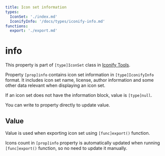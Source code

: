 ```yaml
title: Icon set information
types:
  IconSet: './index.md'
  IconifyInfo: '/docs/types/iconify-info.md'
functions:
  export: './export.md'
```

# info

This property is part of `[type]IconSet` class in [Iconify Tools](../index.md).

Property `[prop]info` contains icon set information in `[type]IconifyInfo` format.
It includes icon set name, license, author information and some other data relevant when displaying an icon set.

If an icon set does not have the information block, value is `[type]null`.

You can write to property directly to update value.

## Value

Value is used when exporting icon set using `[func]export()` function.

Icons count in `[prop]info` property is automatically updated when running `[func]export()` function,
so no need to update it manually.
